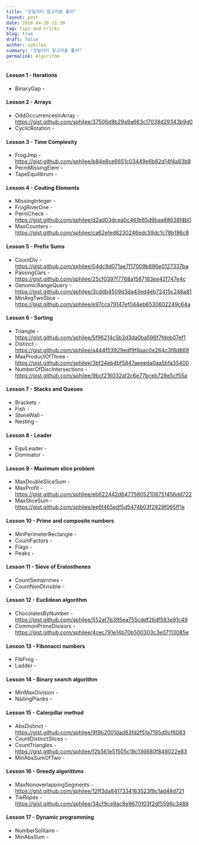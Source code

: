 ```yaml
---
title: "코딜리티 알고리즘 풀이" 
layout: post 
date: 2018-04-26 11:30 
tag: tips-and-tricks 
blog: true 
draft: false 
author: sphilee 
summary: "코딜리티 알고리즘 풀이" 
permalink: Algorithm 
---
```

#### Lesson 1 - Iterations
- BinaryGap - 

#### Lesson 2 - Arrays
- OddOccurrencesInArray - https://gist.github.com/sphilee/37506d8b29a9a663c17038d29343b9d0
- CyclicRotation - 

#### Lesson 3 - Time Complexity
- FrogJmp - https://gist.github.com/sphilee/b84e8ce6651c03449e6b62d14f4a63b8
- PermMissingElem - 
- TapeEquilibrum - 

#### Lesson 4 - Couting Elements
- MissingInteger -
- FrogRiverOne - 
- PermCheck - https://gist.github.com/sphilee/d2ad03dcea0c461b65d9baa88638f4b0
- MaxCounters - https://gist.github.com/sphilee/ca62efed8230246edc59dc1c78b196c8

#### Lesson 5 - Prefix Sums
- CountDiv - https://gist.github.com/sphilee/04dc9d071ae7f17009b696e0127337ba
- PassingCars - https://gist.github.com/sphilee/25cf0397f7768a1587183ee42f747e4c
- GenomicRangeQuery - https://gist.github.com/sphilee/3cddb4509d3da43ed4eb72415c248a81
- MinAvgTwoSlice - https://gist.github.com/sphilee/e97cca79147ef044eb6530602249c64a

#### Lesson 6 - Sorting
- Triangle - https://gist.github.com/sphilee/5f96214c5b3d3da0ba596f7fdeb07ef1
- Distinct - https://gist.github.com/sphilee/a444f53929edf9f8aac0e264c3f8d869
- MaxProductOfThree - https://gist.github.com/sphilee/3bf24eb4bf5847aeeeda0aa5bfa35400
- NumberOfDiscIntersections - https://gist.github.com/sphilee/9bcf216032af2c6e77bceb728e5cf55a

#### Lesson 7 - Stacks and Queues
- Brackets -
- Fish -
- StoneWall -
- Nesting - 

#### Lesson 8 - Leader
- EquiLeader - 
- Dominator -

#### Lesson 9 - Maximum slice problem
- MaxDoubleSliceSum -
- MaxProfit - https://gist.github.com/sphilee/eb622442d647758052108751456dd722
- MaxSliceSum - https://gist.github.com/sphilee/ee6f465edf5d5474b03f2929f065ff1e

#### Lesson 10 - Prime and composite numbers
- MinPerimeterRectangle - 
- CountFactors -
- Flags - 
- Peaks - 

#### Lesson 11 - Sieve of Eratosthenes
- CountSemiprimes -
- CountNonDivisible -

#### Lesson 12 - Euclidean algorithm
- ChocolatesByNumber - https://gist.github.com/sphilee/552af7b395ea755cddf26df593e91c49
- CommonPrimeDivisors - https://gist.github.com/sphilee/4cec791e14b70b500303c3e07113085e

#### Lesson 13 - Fibonacci numbers
- FibFrog -
- Ladder -

#### Lesson 14 - Binary search algorithm
- MinMaxDivision - 
- NailingPlanks - 

#### Lesson 15 - Caterpillar method
- AbsDistinct - https://gist.github.com/sphilee/9f9b2001dad63fd2f51a7195d9cf6083
- CountDistinctSlices - 
- CountTriangles - https://gist.github.com/sphilee/f2b561e51505c18c136680f848022e83
- MinAbsSumOfTwo -

#### Lesson 16 - Greedy algorithms
- MaxNonoverlappingSegments - https://gist.github.com/sphilee/12ff3da8417334163523f8c1ad48d721
- TieRopes - https://gist.github.com/sphilee/34cf9ce9ac8e9670103f2df5596c3488

#### Lesson 17 - Dynamic programming
- NumberSolitaire -
- MinAbsSum -